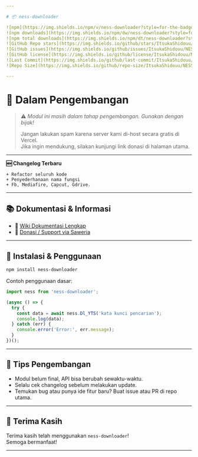 ```yaml
---

# 📦 ness-downloader

![npm](https://img.shields.io/npm/v/ness-downloader?style=for-the-badge&color=blue)
![npm downloads](https://img.shields.io/npm/dw/ness-downloader?style=for-the-badge&color=orange)
![npm total downloads](https://img.shields.io/npm/dt/ness-downloader?style=for-the-badge&color=teal)
![GitHub Repo stars](https://img.shields.io/github/stars/ItsukaShidouu/NESS?style=for-the-badge&color=yellow)
![GitHub issues](https://img.shields.io/github/issues/ItsukaShidouu/NESS?style=for-the-badge&color=red)
![GitHub license](https://img.shields.io/github/license/ItsukaShidouu/NESS?style=for-the-badge&color=green)
![Last Commit](https://img.shields.io/github/last-commit/ItsukaShidouu/NESS?style=for-the-badge&color=purple)
![Repo Size](https://img.shields.io/github/repo-size/ItsukaShidouu/NESS?style=for-the-badge&color=grey)

---
```


# 🛑 Dalam Pengembangan  
> ⚠️ *Modul ini masih dalam tahap pengembangan. Gunakan dengan bijak!*  
>  
> Jangan lakukan spam karena server kami di-host secara gratis di Vercel.  
> Jika ingin mendukung, silakan kunjungi link donasi di halaman utama.

---

**🆕 Changelog Terbaru**  
```text
+ Refactor seluruh kode
+ Penyederhanaan nama fungsi
+ Fb, Mediafire, Capcut, Gdrive.
```

---

## 📚 Dokumentasi & Informasi

- 📘 [Wiki Dokumentasi Lengkap](https://github.com/ItsukaShidouu/NESSID/wiki)
- 💖 [Donasi / Support via Saweria](https://saweria.co/YUSUP909)

---

## 🔧 Instalasi & Penggunaan

```bash
npm install ness-downloader
```

Contoh penggunaan dasar:

```js
import ness from 'ness-downloader';

(async () => {
  try {
    const data = await ness.Dl_YTS('kata kunci pencarian');
    console.log(data);
  } catch (err) {
    console.error('Error:', err.message);
  }
})();
```

---

## 🧩 Tips Pengembangan

- Modul belum final, API bisa berubah sewaktu-waktu.
- Selalu cek changelog sebelum melakukan update.
- Temukan bug atau punya ide fitur baru? Buat issue atau PR di repo utama.

---

## 🙏 Terima Kasih

Terima kasih telah menggunakan `ness-downloader`!  
Semoga bermanfaat!

---
